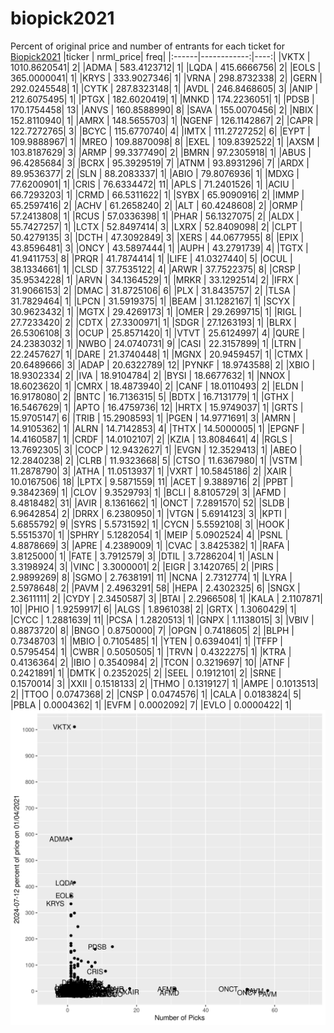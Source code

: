 # biopick2021
Percent of original price and number of entrants for each ticket for [Biopick2021](https://twitter.com/hashtag/Biopick2021)
|ticker |   nrml_price| freq|
|:------|------------:|----:|
|VKTX   | 1010.8620541|    2|
|ADMA   |  583.4123712|    1|
|LQDA   |  415.6666756|    2|
|EOLS   |  365.0000041|    1|
|KRYS   |  333.9027346|    1|
|VRNA   |  298.8732338|    2|
|GERN   |  292.0245548|    1|
|CYTK   |  287.8323148|    1|
|AVDL   |  246.8468605|    3|
|ANIP   |  212.6075495|    1|
|PTGX   |  182.6020419|    1|
|MNKD   |  174.2236051|    1|
|PDSB   |  170.1754458|   13|
|ANVS   |  160.8588990|    8|
|SAVA   |  155.0070456|    2|
|NBIX   |  152.8110940|    1|
|AMRX   |  148.5655703|    1|
|NGENF  |  126.1142867|    2|
|CAPR   |  122.7272765|    3|
|BCYC   |  115.6770740|    4|
|IMTX   |  111.2727252|    6|
|EYPT   |  109.9888967|    1|
|MREO   |  109.8870098|    8|
|EXEL   |  109.8392522|    1|
|AXSM   |  103.8187629|    3|
|ARMP   |   99.3377490|    2|
|BMRN   |   97.2305918|    1|
|ABUS   |   96.4285684|    3|
|BCRX   |   95.3929519|    7|
|ATNM   |   93.8931296|    7|
|ARDX   |   89.9536377|    2|
|SLN    |   88.2083337|    1|
|ABIO   |   79.8076936|    1|
|MDXG   |   77.6200901|    1|
|CRIS   |   76.6334472|   11|
|APLS   |   71.2401526|    1|
|ACIU   |   66.7293203|    1|
|CRMD   |   66.5311622|    1|
|SYBX   |   65.9090916|    2|
|IMMP   |   65.2597416|    2|
|ACHV   |   61.2658240|    2|
|ALT    |   60.4248608|    2|
|ORMP   |   57.2413808|    1|
|RCUS   |   57.0336398|    1|
|PHAR   |   56.1327075|    2|
|ALDX   |   55.7427257|    1|
|LCTX   |   52.8497414|    3|
|LXRX   |   52.8409098|    2|
|CLPT   |   50.4279135|    3|
|DCTH   |   47.3092849|    3|
|XERS   |   44.0677955|    8|
|EPIX   |   43.8596481|    3|
|ONCY   |   43.5897444|    1|
|AUPH   |   43.2791739|    4|
|TGTX   |   41.9411753|    8|
|PRQR   |   41.7874414|    1|
|LIFE   |   41.0327440|    5|
|OCUL   |   38.1334661|    1|
|CLSD   |   37.7535122|    4|
|ARWR   |   37.7522375|    8|
|CRSP   |   35.9534228|    1|
|ARVN   |   34.1364529|    1|
|MRKR   |   33.1292514|    2|
|IFRX   |   31.9066153|    2|
|DMAC   |   31.8725106|    6|
|PLX    |   31.8435757|    2|
|TLSA   |   31.7829464|    1|
|LPCN   |   31.5919375|    1|
|BEAM   |   31.1282167|    1|
|SCYX   |   30.9623432|    1|
|MGTX   |   29.4269173|    1|
|OMER   |   29.2699715|    1|
|RIGL   |   27.7233420|    2|
|CDTX   |   27.3300971|    1|
|SDGR   |   27.1263193|    1|
|BLRX   |   26.5306108|    3|
|OCUP   |   25.8571420|    1|
|VTVT   |   25.6124997|    4|
|QURE   |   24.2383032|    1|
|NWBO   |   24.0740731|    9|
|CASI   |   22.3157899|    1|
|LTRN   |   22.2457627|    1|
|DARE   |   21.3740448|    1|
|MGNX   |   20.9459457|    1|
|CTMX   |   20.6489666|    3|
|ADAP   |   20.6322789|   12|
|PYNKF  |   18.9743588|    2|
|XBIO   |   18.9302334|    2|
|IVA    |   18.9104784|    2|
|BYSI   |   18.6677632|    1|
|NNOX   |   18.6023620|    1|
|CMRX   |   18.4873940|    2|
|CANF   |   18.0110493|    2|
|ELDN   |   16.9178080|    2|
|BNTC   |   16.7136315|    5|
|BDTX   |   16.7131779|    1|
|GTHX   |   16.5467629|    1|
|APTO   |   16.4759736|   12|
|HRTX   |   15.9749037|    1|
|GRTS   |   15.9705147|    6|
|TRIB   |   15.2908593|    1|
|PGEN   |   14.9771691|    3|
|AMRN   |   14.9105362|    1|
|ALRN   |   14.7142853|    4|
|THTX   |   14.5000005|    1|
|EPGNF  |   14.4160587|    1|
|CRDF   |   14.0102107|    2|
|KZIA   |   13.8084641|    4|
|RGLS   |   13.7692305|    3|
|COCP   |   12.9432627|    1|
|EVGN   |   12.3529413|    1|
|ABEO   |   12.2840238|    2|
|CLRB   |   11.9323668|    5|
|CTSO   |   11.6367980|    1|
|VSTM   |   11.2878790|    3|
|ATHA   |   11.0513937|    1|
|VXRT   |   10.5845186|    2|
|XAIR   |   10.0167506|   18|
|LPTX   |    9.5871559|   11|
|ACET   |    9.3889716|    2|
|PPBT   |    9.3842369|    1|
|CLOV   |    9.3529793|    1|
|BCLI   |    8.8105729|    3|
|AFMD   |    8.4818482|   31|
|AVIR   |    8.1361662|    1|
|ONCT   |    7.2891570|   52|
|SLDB   |    6.9642854|    2|
|DRRX   |    6.2380950|    1|
|VTGN   |    5.6914123|    3|
|KPTI   |    5.6855792|    9|
|SYRS   |    5.5731592|    1|
|CYCN   |    5.5592108|    3|
|HOOK   |    5.5515370|    1|
|SPHRY  |    5.1282054|    1|
|MEIP   |    5.0902524|    4|
|PSNL   |    4.8878669|    3|
|APRE   |    4.2389009|    1|
|CVAC   |    3.8425382|    1|
|RAFA   |    3.8125000|    1|
|FATE   |    3.7912579|    3|
|DTIL   |    3.7286204|    1|
|ASLN   |    3.3198924|    3|
|VINC   |    3.3000001|    2|
|EIGR   |    3.1420765|    2|
|PIRS   |    2.9899269|    8|
|SGMO   |    2.7638191|   11|
|NCNA   |    2.7312774|    1|
|LYRA   |    2.5978648|    2|
|PAVM   |    2.4963291|   58|
|HEPA   |    2.4302325|    6|
|SNGX   |    2.3611111|    2|
|CYDY   |    2.3450587|    3|
|BTAI   |    2.2966508|    1|
|KALA   |    2.1107871|   10|
|PHIO   |    1.9259917|    6|
|ALGS   |    1.8961038|    2|
|GRTX   |    1.3060429|    1|
|CYCC   |    1.2881639|   11|
|PCSA   |    1.2820513|    1|
|GNPX   |    1.1138015|    3|
|VBIV   |    0.8873720|    8|
|BNGO   |    0.8750000|    7|
|OPGN   |    0.7418605|    2|
|BLPH   |    0.7348703|    1|
|MBIO   |    0.7105485|    1|
|YTEN   |    0.6394041|    1|
|TFFP   |    0.5795454|    1|
|CWBR   |    0.5050505|    1|
|TRVN   |    0.4322275|    1|
|KTRA   |    0.4136364|    2|
|IBIO   |    0.3540984|    2|
|TCON   |    0.3219697|   10|
|ATNF   |    0.2421891|    1|
|DMTK   |    0.2352025|    2|
|SEEL   |    0.1912101|    2|
|SRNE   |    0.1570014|    3|
|XXII   |    0.1518133|    2|
|THMO   |    0.1319127|    1|
|AMPE   |    0.1013513|    2|
|TTOO   |    0.0747368|    2|
|CNSP   |    0.0474576|    1|
|CALA   |    0.0183824|    5|
|PBLA   |    0.0004362|    1|
|EVFM   |    0.0002092|    7|
|EVLO   |    0.0000422|    1|
![retvspicks](biopicks.png?raw=true)
